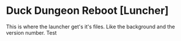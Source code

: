 # Duck Dungeon Reboot [Luncher]
This is where the launcher get's it's files. Like the background and the version number.
Test
